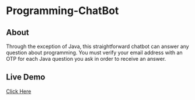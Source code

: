 # Programming-ChatBot

## About

  Through the exception of Java, this straightforward chatbot can answer any question about programming. You must verify your email address with an OTP for each Java question you ask in order to receive an answer.

## Live Demo

  [Click Here]("dfslmkl")
